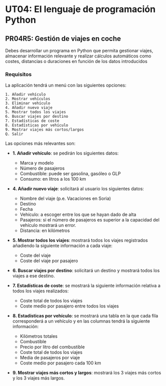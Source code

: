 # UT04: El lenguaje de programación Python

## PR04R5: Gestión de viajes en coche

Debes desarrollar un programa en Python que permita gestionar viajes, almacenar información relevante y realizar cálculos automáticos como costes, distancias o duraciones en función de los datos introducidos

### **Requisitos**

La aplicación tendrá un menú con las siguientes opciones:

```
1. Añadir vehículo
2. Mostrar vehículos
3. Eliminar vehículo
4. Añadir nuevo viaje  
5. Mostrar todos los viajes  
6. Buscar viajes por destino  
7. Estadísticas de coste  
8. Estadísticas por vehículo  
9. Mostrar viajes más cortos/largos  
Q. Salir  
```

Las opciones más relevantes son:

- **1. Añadir vehículo**: se pedirán los siguientes datos:
  - Marca y modelo
  - Número de pasajeros
  - Combustible: puede ser gasolina, gasóleo o GLP
  - Consumo: en litros a los 100 km

- **4. Añadir nuevo viaje**: solicitará al usuario los siguientes datos:
  - Nombre del viaje (p.e. Vacaciones en Soria)
  - Destino
  - Fecha
  - Vehículo: a escoger entre los que se hayan dado de alta
  - Pasajeros: si el número de pasajeros es superior a la capacidad del vehículo mostrará un error.
  - Distancia: en kilómetros

- **5. Mostrar todos los viajes**: mostrará todos los viajes registrados añadiendo la siguiente información a cada viaje:
  - Coste del viaje
  - Coste del viaje por pasajero

- **6. Buscar viajes por destino**: solicitará un destino y mostrará todos los viajes a ese destino.

- **7. Estadísticas de coste**: se mostrará la siguiente información relativa a todos los viajes realizados:
  - Coste total de todos los viajes
  - Coste medio por pasajero entre todos los viajes

- **8. Estadísticas por vehículo**: se mostrará una tabla en la que cada fila corresponderá a un vehículo y en las columnas tendrá la siguiente información:
  - Kilómetros totales
  - Combustible
  - Precio por litro del combustible
  - Coste total de todos los viajes
  - Media de pasajeros por viaje
  - Coste medio por pasajero cada 100 km

- **9. Mostrar viajes más cortos y largos**: mostrará los 3 viajes más cortos y los 3 viajes más largos.


